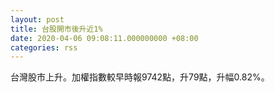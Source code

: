 ```yaml
---
layout: post
title: 台股開市後升近1%
date: 2020-04-06 09:08:11.000000000 +08:00
categories: rss
---
```


台灣股市上升。加權指數較早時報9742點，升79點，升幅0.82%。
